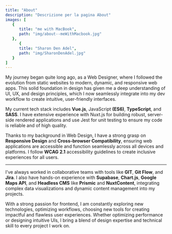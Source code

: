 ```yaml
---
title: "About"
description: "Descrizione per la pagina About"
images: [
   {   
      title: "me with MacBook",
      path: "img/about--meWithMacbook.jpg"
   },
      {   
      title: "Sharon Den Adel",
      path: "img/SharonDenAdel.jpg"
   }
]
---
```


<span class="inlineIcon--layers"></span>My journey began quite long ago, as a Web Designer, where I followed the evolution from static websites to modern, dynamic, and responsive web apps. This solid foundation in design has given me a deep understanding of UI, UX, and design principles, which I now seamlessly integrate into my dev workflow to create intuitive, user-friendly interfaces.

My current tech stack includes **Vue.js**, JavaScript **(ES6)**, **TypeScript**, and **SASS**. I have extensive experience with Nuxt.js for building robust, server-side rendered applications and use Jest for unit testing to ensure my code is reliable and of high quality.

<span class="MD-separator"></span>

Thanks to my background in Web Design, I have a strong grasp on **Responsive Design** and **Cross-browser Compatibility**, ensuring web applications are accessible and function seamlessly across all devices and platforms. I follow **WCAG 2.1** accessibility guidelines to create inclusive experiences for all users.

<hr>

<span class="inlineIcon--code"></span>I've always worked in collaborative teams with tools like **GIT**, **Git Flow**, and **Jira**. I also have hands-on experience with **Supabase**, **Chart.js**, **Google Maps API**, and **Headless CMS** like **Prismic** and **NuxtContent**, integrating complex data visualizations and dynamic content management into my projects.

With a strong passion for frontend, I am constantly exploring new technologies, optimizing workflows, choosing new tools for creating impactful and flawless user experiences. Whether optimizing performance or designing intuitive UIs, I bring a blend of design expertise and technical skill to every project I work on.

<!-- ![my image](img/about--meWithMacbook.jpg) -->

